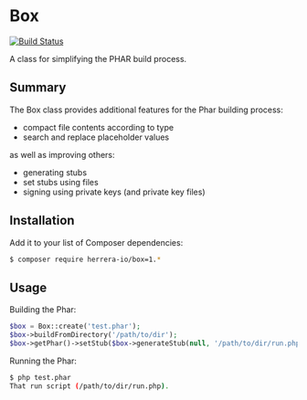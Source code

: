 Box
===

[![Build Status](https://travis-ci.org/herrera-io/php-box.png?branch=master)](https://travis-ci.org/herrera-io/php-box)

A class for simplifying the PHAR build process.

Summary
-------

The Box class provides additional features for the Phar building process:

- compact file contents according to type
- search and replace placeholder values

as well as improving others:

- generating stubs
- set stubs using files
- signing using private keys (and private key files)

Installation
------------

Add it to your list of Composer dependencies:

```sh
$ composer require herrera-io/box=1.*
```

Usage
-----

Building the Phar:

```php
$box = Box::create('test.phar');
$box->buildFromDirectory('/path/to/dir');
$box->getPhar()->setStub($box->generateStub(null, '/path/to/dir/run.php'));
```

Running the Phar:

```sh
$ php test.phar
That run script (/path/to/dir/run.php).
```
